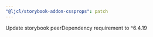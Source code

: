 ```yaml
---
"@ljcl/storybook-addon-cssprops": patch
---
```


Update storybook peerDependency requirement to ^6.4.19
